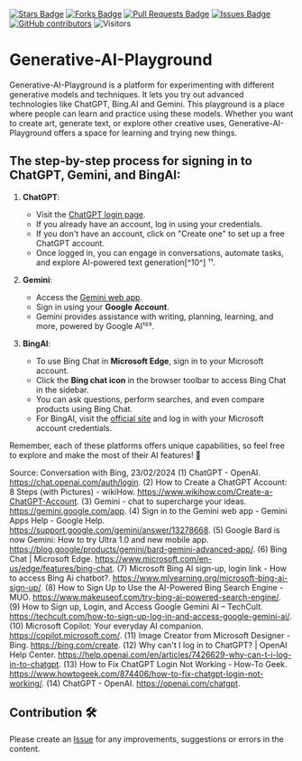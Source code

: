 <a href="https://github.com/drshahizan/Generative-AI-Playground/stargazers"><img src="https://img.shields.io/github/stars/drshahizan/Generative-AI-Playground" alt="Stars Badge"/></a>
<a href="https://github.com/drshahizan/Generative-AI-Playground/network/members"><img src="https://img.shields.io/github/forks/drshahizan/Generative-AI-Playground" alt="Forks Badge"/></a>
<a href="https://github.com/drshahizan/Generative-AI-Playground/pulls"><img src="https://img.shields.io/github/issues-pr/drshahizan/Generative-AI-Playground" alt="Pull Requests Badge"/></a>
<a href="https://github.com/drshahizan/Generative-AI-Playground"><img src="https://img.shields.io/github/issues/drshahizan/Generative-AI-Playground" alt="Issues Badge"/></a>
<a href="https://github.com/drshahizan/Generative-AI-Playground/graphs/contributors"><img alt="GitHub contributors" src="https://img.shields.io/github/contributors/drshahizan/Generative-AI-Playground?color=2b9348"></a>
![Visitors](https://api.visitorbadge.io/api/visitors?path=https%3A%2F%2Fgithub.com%2Fdrshahizan%2Generative-AI-Playground&labelColor=%23d9e3f0&countColor=%23697689&style=flat)

# Generative-AI-Playground

Generative-AI-Playground is a platform for experimenting with different generative models and techniques. It lets you try out advanced technologies like ChatGPT, Bing.AI and Gemini. This playground is a place where people can learn and practice using these models. Whether you want to create art, generate text, or explore other creative uses, Generative-AI-Playground offers a space for learning and trying new things.

## The step-by-step process for signing in to **ChatGPT**, **Gemini**, and **BingAI**:

1. **ChatGPT**:
    - Visit the [ChatGPT login page](https://chat.openai.com/auth/login).
    - If you already have an account, log in using your credentials.
    - If you don't have an account, click on "Create one" to set up a free ChatGPT account.
    - Once logged in, you can engage in conversations, automate tasks, and explore AI-powered text generation[^10^] ¹¹.

2. **Gemini**:
    - Access the [Gemini web app](https://gemini.google.com/app).
    - Sign in using your **Google Account**.
    - Gemini provides assistance with writing, planning, learning, and more, powered by Google AI¹²³.

3. **BingAI**:
    - To use Bing Chat in **Microsoft Edge**, sign in to your Microsoft account.
    - Click the **Bing chat icon** in the browser toolbar to access Bing Chat in the sidebar.
    - You can ask questions, perform searches, and even compare products using Bing Chat.
    - For BingAI, visit the [official site](https://www.mlyearning.org/microsoft-bing-ai-sign-up/) and log in with your Microsoft account credentials.

Remember, each of these platforms offers unique capabilities, so feel free to explore and make the most of their AI features! 🚀

Source: Conversation with Bing, 23/02/2024
(1) ChatGPT - OpenAI. https://chat.openai.com/auth/login.
(2) How to Create a ChatGPT Account: 8 Steps (with Pictures) - wikiHow. https://www.wikihow.com/Create-a-ChatGPT-Account.
(3) ‎Gemini - chat to supercharge your ideas. https://gemini.google.com/app.
(4) Sign in to the Gemini web app - Gemini Apps Help - Google Help. https://support.google.com/gemini/answer/13278668.
(5) Google Bard is now Gemini: How to try Ultra 1.0 and new mobile app. https://blog.google/products/gemini/bard-gemini-advanced-app/.
(6) Bing Chat | Microsoft Edge. https://www.microsoft.com/en-us/edge/features/bing-chat.
(7) Microsoft Bing AI sign-up, login link - How to access Bing Ai chatbot?. https://www.mlyearning.org/microsoft-bing-ai-sign-up/.
(8) How to Sign Up to Use the AI-Powered Bing Search Engine - MUO. https://www.makeuseof.com/try-bing-ai-powered-search-engine/.
(9) How to Sign up, Login, and Access Google Gemini AI – TechCult. https://techcult.com/how-to-sign-up-log-in-and-access-google-gemini-ai/.
(10) Microsoft Copilot: Your everyday AI companion. https://copilot.microsoft.com/.
(11) Image Creator from Microsoft Designer - Bing. https://bing.com/create.
(12) Why can't I log in to ChatGPT? | OpenAI Help Center. https://help.openai.com/en/articles/7426629-why-can-t-i-log-in-to-chatgpt.
(13) How to Fix ChatGPT Login Not Working - How-To Geek. https://www.howtogeek.com/874406/how-to-fix-chatgpt-login-not-working/.
(14) ChatGPT - OpenAI. https://openai.com/chatgpt.

## Contribution 🛠️
Please create an [Issue](https://github.com/drshahizan/Generative-AI-Playground/issues) for any improvements, suggestions or errors in the content.
